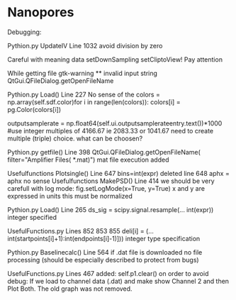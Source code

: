 # Nanopores
Debugging:

Pythion.py UpdateIV Line 1032 avoid division by zero


Careful with meaning data setDownSampling setCliptoView! Pay attention

While getting file gtk-warning ** invalid input string QtGui.QFileDialog.getOpenFileName

Pythion.py Load() Line 227 No sense of the colors = np.array(self.sdf.color)for i in range(len(colors)):  colors[i] = pg.Color(colors[i])

outputsamplerate = np.float64(self.ui.outputsamplerateentry.text())*1000 #use integer multiples of 4166.67 ie 2083.33 or 1041.67 need to create multiple (triple) choice. what can be choosen?

Pythion.py getfile() Line 398 QtGui.QFileDialog.getOpenFileName( filter="Amplifier Files( *.mat)") mat file execution added

Usefulfunctions Plotsingle() Line 647 bins=int(expr) deleted line 648 aphx = aphx no sense
Usefulfunctions MakePSD() Line 414 we should be very carefull with log mode: fig.setLogMode(x=True, y=True) x and y are expressed in units this must be normalized

Pythion.py Load() Line 265 ds_sig = scipy.signal.resample(... int(expr)) integer specified

UsefulFunctions.py Lines 852 853 855 deli[i] = (...   int(startpoints[i]+1):int(endpoints[i]-1)])) integer type specification 

Pythion.py Baselinecalc() Line 564  if .dat file is downloaded no file processing (should be especially described to protect from bugs)

UsefulFunctions.py Lines 467 added: self.p1.clear() on order to avoid debug: If we load to channel data (.dat) and make show Channel 2 and then Plot Both. The old graph was not removed. 
